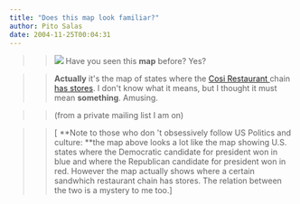 ```yaml
---
title: "Does this map look familiar?"
author: Pito Salas
date: 2004-11-25T00:04:31
---
```



>>

>> ![](https://i0.wp.com/www.xandocosi.com/images/CosiMap2.gif?w=584) Have you
seen this **map** before? Yes?

>>

>> **Actually** it's the map of states where the [Cosi Restaurant
](<http://www.xandocosi.com/>)chain [has
stores](<http://www.xandocosi.com/locator.html>). I don't know what it means,
but I thought it must mean **something**. Amusing.

>>

>> (from a private mailing list I am on)

>>

>> [ **Note to those who don 't obsessively follow US Politics and culture:
**the map above looks a lot like the map showing U.S. states where the
Democratic candidate for president won in blue and where the Republican
candidate for president won in red. However the map actually shows where a
certain sandwhich restaurant chain has stores. The relation between the two is
a mystery to me too.]


